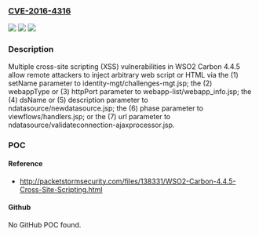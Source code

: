 ### [CVE-2016-4316](https://cve.mitre.org/cgi-bin/cvename.cgi?name=CVE-2016-4316)
![](https://img.shields.io/static/v1?label=Product&message=n%2Fa&color=blue)
![](https://img.shields.io/static/v1?label=Version&message=n%2Fa&color=blue)
![](https://img.shields.io/static/v1?label=Vulnerability&message=n%2Fa&color=brighgreen)

### Description

Multiple cross-site scripting (XSS) vulnerabilities in WSO2 Carbon 4.4.5 allow remote attackers to inject arbitrary web script or HTML via the (1) setName parameter to identity-mgt/challenges-mgt.jsp; the (2) webappType or (3) httpPort parameter to webapp-list/webapp_info.jsp; the (4) dsName or (5) description parameter to ndatasource/newdatasource.jsp; the (6) phase parameter to viewflows/handlers.jsp; or the (7) url parameter to ndatasource/validateconnection-ajaxprocessor.jsp.

### POC

#### Reference
- http://packetstormsecurity.com/files/138331/WSO2-Carbon-4.4.5-Cross-Site-Scripting.html

#### Github
No GitHub POC found.

